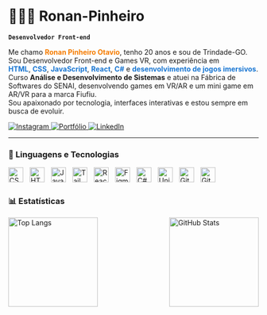 # 👨🏼‍💻 Ronan-Pinheiro

**`Desenvolvedor Front-end`**

Me chamo <span style="color:#f57c00"><strong>Ronan Pinheiro Otavio</strong></span>, tenho 20 anos e sou de Trindade-GO.  
Sou Desenvolvedor Front-end e Games VR, com experiência em  
<span style="color:#1976d2"><strong>HTML</strong></span>, <span style="color:#1976d2"><strong>CSS</strong></span>, <span style="color:#1976d2"><strong>JavaScript</strong></span>, <span style="color:#1976d2"><strong>React</strong></span>, <span style="color:#1976d2"><strong>C#</strong></span> e <span style="color:#1976d2"><strong>desenvolvimento de jogos imersivos</strong></span>.  
Curso <strong>Análise e Desenvolvimento de Sistemas</strong> e atuei na Fábrica de Softwares do SENAI, desenvolvendo games em VR/AR e um mini game em AR/VR para a marca Fiufiu.  
Sou apaixonado por tecnologia, interfaces interativas e estou sempre em busca de evoluir.

<p align="left">

  <a href="https://www.instagram.com/Ronan._.Pinheiro" target="_blank">
    <img 
      alt="Instagram" 
      title="Me acompanhe no Instagram" 
      src="https://img.shields.io/badge/Instagram-E4405F?style=for-the-badge&logo=instagram&logoColor=white"
    />
  </a>
  <a href="https://portfolio-ronan-pinheiro.vercel.app/" target="_blank">
    <img 
      alt="Portfólio" 
      title="Veja meu portfólio" 
      src="https://img.shields.io/badge/Portfólio-121212?style=for-the-badge&logo=vercel&logoColor=white"
    />
  </a>
    <a href="https://www.linkedin.com/in/ronan-pinheiro-ot%C3%A1vio-37173425b/" target="_blank">
    <img 
      alt="LinkedIn" 
      title="Conecte-se comigo no LinkedIn" 
      src="https://img.shields.io/badge/LinkedIn-0A66C2?style=for-the-badge&logo=linkedin&logoColor=white"
    />
  </a>
</p>

---

### 🤖 Linguagens e Tecnologias

<img 
    align="left" 
    alt="CSS" 
    title="CSS"
    width="30px" 
    style="padding-right: 10px;" 
    src="https://cdn.jsdelivr.net/gh/devicons/devicon@latest/icons/css3/css3-original.svg" 
/>
<img 
    align="left" 
    alt="HTML"
    title="HTML" 
    width="30px" 
    style="padding-right: 10px;" 
    src="https://cdn.jsdelivr.net/gh/devicons/devicon@latest/icons/html5/html5-original.svg" 
/>
<img 
    align="left" 
    alt="JavaScript" 
    title="JavaScript"
    width="30px" 
    style="padding-right: 10px;" 
    src="https://cdn.jsdelivr.net/gh/devicons/devicon@latest/icons/javascript/javascript-original.svg" 
/>

<!-- <img
    align="left"
    alt="TypeScript"
    title="TypeScript"
    width="30px"
    style="padding-right: 10px;"
    src="https://cdn.jsdelivr.net/gh/devicons/devicon@latest/icons/typescript/typescript-original.svg"
/> -->

<img 
    align="left" 
    alt="Tailwind" 
    title="Tailwind"
    width="30px" 
    style="padding-right: 10px;" 
    src="https://cdn.jsdelivr.net/gh/devicons/devicon@latest/icons/tailwindcss/tailwindcss-original.svg" 
/>
<img 
    align="left" 
    alt="React"
    title="React" 
    width="30px" 
    style="padding-right: 10px;" 
    src="https://cdn.jsdelivr.net/gh/devicons/devicon@latest/icons/react/react-original.svg" 
/>

<!-- <img
    align="left"
    alt="Next.js"
    title="Next.js"
    width="30px"
    style="padding-right: 10px;"
    src="https://cdn.jsdelivr.net/gh/devicons/devicon@latest/icons/nextjs/nextjs-original.svg"
/> -->

<!-- <img
    align="left"
    alt="Git"
    title="Git"
    width="30px"
    style="padding-right: 10px;"
    src="https://cdn.jsdelivr.net/gh/devicons/devicon@latest/icons/git/git-original.svg"
/> -->

<img 
    align="left" 
    alt="Figma"
    title="Figma" 
    width="30px" 
    style="padding-right: 10px;" 
    src="https://cdn.jsdelivr.net/gh/devicons/devicon@latest/icons/figma/figma-original.svg" 
/>
<img 
    align="left" 
    alt="C#"
    title="C#" 
    width="30px" 
    style="padding-right: 10px;" 
    src="https://cdn.jsdelivr.net/gh/devicons/devicon@latest/icons/csharp/csharp-original.svg" 
/>
<img 
    align="left" 
    alt="Unity"
    title="Unity" 
    width="30px" 
    style="padding-right: 10px;" 
    src="https://cdn.jsdelivr.net/gh/devicons/devicon@latest/icons/unity/unity-original.svg" 
/>
<img 
    align="left" 
    alt="Git" 
    title="Git" 
    width="30px" 
    style="padding-right: 10px;" 
    src="https://cdn.jsdelivr.net/gh/devicons/devicon@latest/icons/git/git-original.svg" 
/>
<img 
    align="left" 
    alt="GitHub" 
    title="GitHub" 
    width="30px" 
    style="padding-right: 10px;" 
    src="https://cdn.jsdelivr.net/gh/devicons/devicon@latest/icons/github/github-original.svg" 
/>

<br/>
<br/>

### 📊 Estatísticas

<p>
 <img 
  align="right" 
  alt="GitHub Stats" 
  height="180" 
  src="https://github-readme-stats.vercel.app/api?username=Ronan-Pinheiro&show_icons=true&theme=dark&include_all_commits=true&locale=pt-br" 
/> 
<img 
  align="left" 
  alt="Top Langs" 
  height="180" 
  src="https://github-readme-stats.vercel.app/api/top-langs/?username=Ronan-Pinheiro&theme=dark&layout=compact&custom_title=Tecnologias&langs_count=9" 
/>
<br clear="both" />

</p>
